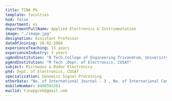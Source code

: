 ```yaml
---
title: TINA PG
template: faculties
hod: false
department: ei
departmentFullName: Applied Electronics & Instrumentation
image: "./image.jpg"
designation: Assistant Professor
dateOfJoining: 20-02-2004
experienceTeaching: 15 years
experienceIndustry: 5 years
ugAndInstitution: "B Tech,College of Engineering Trivandrum, University of Kerala"
pgAndInstitution: "M Tech ,Dept. of Electronics, CUSAT"
subject: Microwave & Radar Electronics
phd: Dept. of Electronics, CUSAT
specialization: Genomics Signal Processing
otherData: "No. of International Journal - 3 , No. of International Conferences - 3, No.of national conferences - 1 "
mobileNumber: 9496593261
mailid: tinapgcek@gmail.com
---
```

